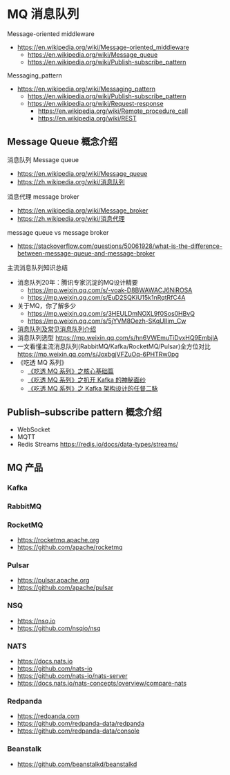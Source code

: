 # MQ 消息队列

Message-oriented middleware
- https://en.wikipedia.org/wiki/Message-oriented_middleware
  - https://en.wikipedia.org/wiki/Message_queue
  - https://en.wikipedia.org/wiki/Publish-subscribe_pattern

Messaging_pattern
- https://en.wikipedia.org/wiki/Messaging_pattern
  - https://en.wikipedia.org/wiki/Publish-subscribe_pattern
  - https://en.wikipedia.org/wiki/Request-response
    - https://en.wikipedia.org/wiki/Remote_procedure_call
    - https://en.wikipedia.org/wiki/REST


## Message Queue 概念介绍

消息队列 Message queue
- https://en.wikipedia.org/wiki/Message_queue
- https://zh.wikipedia.org/wiki/消息队列

消息代理 message broker
- https://en.wikipedia.org/wiki/Message_broker
- https://zh.wikipedia.org/wiki/消息代理

message queue vs message broker
- https://stackoverflow.com/questions/50061928/what-is-the-difference-between-message-queue-and-message-broker

主流消息队列知识总结
- 消息队列20年：腾讯专家沉淀的MQ设计精要
  - https://mp.weixin.qq.com/s/-voak-D8BWAWACJ6NiROSA
  - https://mp.weixin.qq.com/s/EuD2SQKiU15k1nRqtRfC4A
- 关于MQ，你了解多少
  - https://mp.weixin.qq.com/s/3HEULDmNOXL9f0Sos0HBvQ
  - https://mp.weixin.qq.com/s/5jYVM8Oezh-SKqUIIim_Cw
- [消息队列及常见消息队列介绍](https://cloud.tencent.com/developer/article/1006035)
- 消息队列选型 https://mp.weixin.qq.com/s/hn6VWEmuTiDvxHQ9EmbjlA
- 一文看懂主流消息队列(RabbitMQ/Kafka/RocketMQ/Pulsar)全方位对比 https://mp.weixin.qq.com/s/JoxbgjVFZuOq-6PHTRw0pg
- 《吃透 MQ 系列》
  - [《吃透 MQ 系列》之核心基础篇](https://mp.weixin.qq.com/s/KWoOW1TeJoMhGOSM7AlReg)
  - [《吃透 MQ 系列》之扒开 Kafka 的神秘面纱](https://mp.weixin.qq.com/s/vSJCutIDHdP5AGmbAs13bA)
  - [《吃透 MQ 系列》之 Kafka 架构设计的任督二脉](https://mp.weixin.qq.com/s/GzQ19XSMGEesthLOO7wxOg)



## Publish–subscribe pattern 概念介绍
- WebSocket
- MQTT
- Redis Streams https://redis.io/docs/data-types/streams/


## MQ 产品
### Kafka

### RabbitMQ

### RocketMQ
- https://rocketmq.apache.org
- https://github.com/apache/rocketmq

### Pulsar
- https://pulsar.apache.org
- https://github.com/apache/pulsar

### NSQ
- https://nsq.io
- https://github.com/nsqio/nsq

### NATS
- https://docs.nats.io
- https://github.com/nats-io
- https://github.com/nats-io/nats-server
- https://docs.nats.io/nats-concepts/overview/compare-nats

### Redpanda
- https://redpanda.com
- https://github.com/redpanda-data/redpanda
- https://github.com/redpanda-data/console

### Beanstalk
- https://github.com/beanstalkd/beanstalkd

